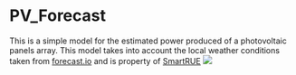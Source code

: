 # PV_Forecast #

This is a simple model for the estimated power produced of a photovoltaic panels array. This model takes into account the local weather conditions taken from [forecast.io](https://darksky.net/forecast/40.7127,-74.0059/us12/en) and is property of [SmartRUE](https://www.smartrue.gr/en/home-2/)
![](https://www.ruralelec.org/sites/default/files/smartrue-final2.png)
